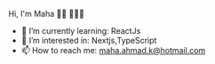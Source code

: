  Hi, I'm Maha 👋🏾 👩🏾‍💻
 
- 🌱 I’m currently learning: ReactJs 
- 👀 I’m interested in: Nextjs,TypeScript 
- 📫 How to reach me: maha.ahmad.k@hotmail.com
